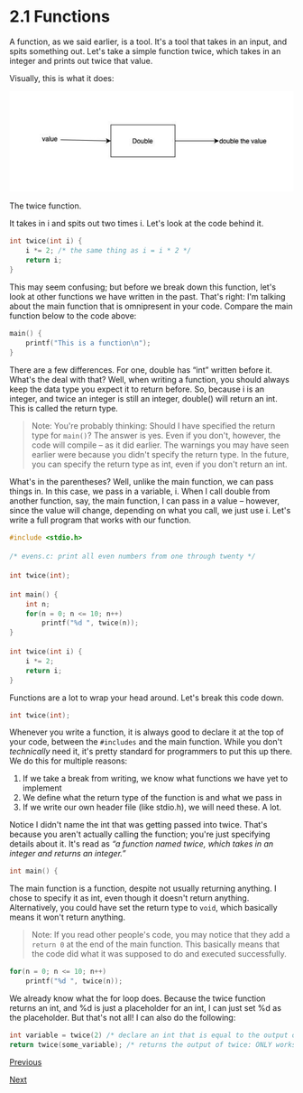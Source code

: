 # 2.1 Functions
A function, as we said earlier, is a tool. It's a tool that takes in an input, and spits something out. Let's take a simple function twice, which takes in an integer and prints out twice that value.

Visually, this is what it does:

![](2.1%20Functions/Screen%20Shot%202022-03-28%20at%209.16)

The twice function.

It takes in i and spits out two times i. Let's look at the code behind it.

```c
int twice(int i) {
   	i *= 2; /* the same thing as i = i * 2 */
   	return i;
}
```

This may seem confusing; but before we break down this function, let's look at other functions we have written in the past. That's right: I'm talking about the main function that is omnipresent in your code. Compare the main function below to the code above:

```c
main() {
   	printf("This is a function\n");
}
```

There are a few differences. For one, double has “int” written before it. What's the deal with that? Well, when writing a function, you should always keep the data type you expect it to return before. So, because i is an integer, and twice an integer is still an integer, double() will return an int. This is called the return type.

> Note: You're probably thinking: Should I have specified the return type for `main()`? The answer is yes. Even if you don't, however, the code will compile – as it did earlier. The warnings you may have seen earlier were because you didn't specify the return type. In the future, you can specify the return type as int, even if you don't return an int.

What's in the parentheses? Well, unlike the main function, we can pass things in. In this case, we pass in a variable, i. When I call double from another function, say, the main function, I can pass in a value – however, since the value will change, depending on what you call, we just use i. Let's write a full program that works with our function.

```c
#include <stdio.h>
    
/* evens.c: print all even numbers from one through twenty */
    
int twice(int);
    
int main() {
   	int n;
   	for(n = 0; n <= 10; n++)
   		printf("%d ", twice(n));
}
    
int twice(int i) {
   	i *= 2;
   	return i;
}
```

Functions are a lot to wrap your head around. Let's break this code down.

```c
int twice(int);
```

Whenever you write a function, it is always good to declare it at the top of your code, between the `#includes` and the main function. While you don't _technically_ need it, it's pretty standard for programmers to put this up there. We do this for multiple reasons:

1.  If we take a break from writing, we know what functions we have yet to implement
2.  We define what the return type of the function is and what we pass in
3.  If we write our own header file (like stdio.h), we will need these. A lot.

Notice I didn't name the int that was getting passed into twice. That's because you aren't actually calling the function; you're just specifying details about it. It's read as _“a function named twice, which takes in an integer and returns an integer.”_ 

```c
int main() {
```

The main function is a function, despite not usually returning anything. I chose to specify it as int, even though it doesn't return anything. Alternatively, you could have set the return type to `void`, which basically means it won't return anything.

> Note: If you read other people's code, you may notice that they add a `return 0` at the end of the main function. This basically means that the code did what it was supposed to do and executed successfully.

```c
for(n = 0; n <= 10; n++)
	printf("%d ", twice(n));
```

We already know what the for loop does. Because the twice function returns an int, and %d is just a placeholder for an int, I can just set %d as the placeholder. But that's not all! I can also do the following:

```c
int variable = twice(2) /* declare an int that is equal to the output of twice */
return twice(some_variable); /* returns the output of twice: ONLY works with functions whos return types are of the type int */
```

[Previous](Introduction.md)

[Next](2.2%20Basic%20Data%20Types.md)
